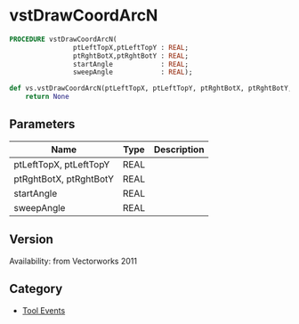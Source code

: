 # vstDrawCoordArcN

```pascal
PROCEDURE vstDrawCoordArcN(
				ptLeftTopX,ptLeftTopY : REAL;
				ptRghtBotX,ptRghtBotY : REAL;
				startAngle            : REAL;
				sweepAngle            : REAL);
```

```python
def vs.vstDrawCoordArcN(ptLeftTopX, ptLeftTopY, ptRghtBotX, ptRghtBotY, startAngle, sweepAngle):
    return None
```

## Parameters
|Name|Type|Description|
|---|---|---|
|ptLeftTopX, ptLeftTopY|REAL|   |
|ptRghtBotX, ptRghtBotY|REAL|   |
|startAngle|REAL|   |
|sweepAngle|REAL|   |

## Version
Availability: from Vectorworks 2011

## Category
* [Tool Events](../Categories/Tool%20Events.md)
